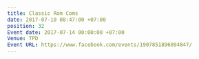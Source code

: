 ```yaml
---
title: Classic Rom Coms
date: 2017-07-10 08:47:00 +07:00
position: 32
Event date: 2017-07-14 00:00:00 +07:00
Venue: TPD
Event URL: https://www.facebook.com/events/1907851896094847/
---
```


